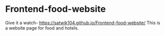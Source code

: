 # Frontend-food-website
Give it a watch- https://satwik104.github.io/Frontend-food-website/
This is a website page for food and hotels.
